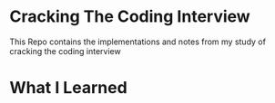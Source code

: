 # Cracking The Coding Interview
This Repo contains the implementations and notes from my study of cracking the coding interview

# What I Learned
